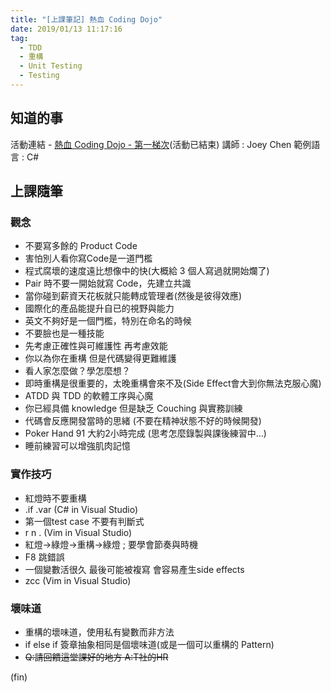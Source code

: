 ```yaml
---
title: "[上課筆記] 熱血 Coding Dojo"
date: 2019/01/13 11:17:16
tag:
  - TDD
  - 重構
  - Unit Testing
  - Testing
---
```


## 知道的事

活動連結 - [熱血 Coding Dojo - 第一梯次](https://yihuode.io/activities/718?fbclid=IwAR3LPQ8HudKS72isCmeWzpe8BsTRNTTG17tChxSysXE66S3xSBypKrVzMs8)(活動已結束)
講師 : Joey Chen
範例語言 : C#

## 上課隨筆

### 觀念

- 不要寫多餘的 Product Code
- 害怕別人看你寫Code是一道門檻
- 程式腐壞的速度遠比想像中的快(大概給 3 個人寫過就開始爛了)
- Pair 時不要一開始就寫 Code，先建立共識
- 當你碰到薪資天花板就只能轉成管理者(然後是彼得效應)
- 國際化的產品能提升自已的視野與能力
- 英文不夠好是一個門檻，特別在命名的時候
- 不要臉也是一種技能
- 先考慮正確性與可維護性 再考慮效能
- 你以為你在重構 但是代碼變得更難維護
- 看人家怎麼做？學怎麼想？
- 即時重構是很重要的，太晚重構會來不及(Side Effect會大到你無法克服心魔)
- ATDD 與 TDD 的軟體工序與心魔
- 你已經具備 knowledge 但是缺乏 Couching 與實務訓練
- 代碼會反應開發當時的思緒 (不要在精神狀態不好的時候開發)
- Poker Hand 91 大約2小時完成 (思考怎麼錄製與課後練習中…)
- 睡前練習可以增強肌肉記憶

### 實作技巧

- 紅燈時不要重構
- .if .var (C# in Visual Studio)
- 第一個test case 不要有判斷式
- r n . (Vim in Visual Studio)
- 紅燈→綠燈→重構→綠燈 ; 要學會節奏與時機
- F8 跳錯誤
- 一個變數活很久 最後可能被複寫 會容易產生side effects
- zcc (Vim in Visual Studio)


### 壞味道

- 重構的壞味道，使用私有變數而非方法
- if else if 簽章抽象相同是個壞味道(或是一個可以重構的 Pattern)
- ~~Q:請回饋這堂課好的地方 A:T社的HR~~

(fin)